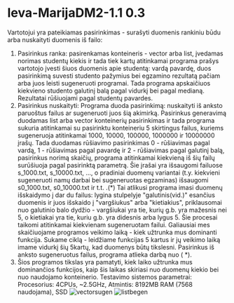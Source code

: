 # Ieva-MarijaDM2-1.1 0.3
Vartotojui yra pateikiamas pasirinkimas - surašyti duomenis rankiniu būdu arba nuskaityti duomenis iš failo:
1) Pasirinkus ranka: pasirenkamas konteineris - vector arba list,  įvedamas norimas studentų kiekis ir tada tiek kartų atitinkamai programa prašys vartotojo įvesti šiuos duomenis apie studentą: vardą pavardę, duos pasirinkimą suvesti studento pažymius bei egzamino rezultatą pačiam arba juos leisti sugeneruoti programai. Tada programa apskaičiuos kiekvieno studento galutinį balą pagal vidurkį bei pagal medianą. Rezultatai rūšiuojami pagal studentų pavardes.
2) Pasirinkus nuskaityti: Programa duoda pasirinkimą: nuskaityti iš anksto paruoštus failus ar sugeneruoti juos šią akimirką. Pasirinkus generavimą duodamas list arba vector konteinerių pasirinkimas ir tada programa sukuria atitinkamai su pasirinktu konteineriu 5 skirtingus failus, kuriems sugeneruoja atitinkamai 1000, 10000, 100000, 1000000 ir 10000000 įrašų. Tada duodamas rūšiavimo pasirinkimas 0 - rūšiavimas pagal vardą, 1 - rūšiavimas pagal pavardę ir 2 - rūšiavimas pagal galutinį balą, pasirinkus norimą skaičių, programa atitinkamai kiekvieną iš šių failų surūšiuoja pagal pasirinktą parametrą. Šie įrašai yra išsaugomi failuose s_1000.txt, s_10000.txt, ..., o pradiniai duomenų variantai (t.y. kiekvieni sugeneruoti namų darbai bei sugeneruotas egzaminas) išsaugomi s0_1000.txt, s0_10000.txt ir t.t. .(*) Tai atlikusi programa imasi duomenų išskaidymo į dar du failus: lygina stulpelyje "galutinis(vid.)" esančius duomenis ir juos išskaido į "vargšiukus" arba "kietiakius", priklausomai nuo galutinio balo dydžio - vargšiukai yra tie, kurių g.b. yra mažesnis nei 5, o kietiakai yra tie, kuriu g.b. yra didesnis arba lygus 5. Šie procesai taikomi atitinkamai kiekvienam sugeneruotam failui. Galiausiai mes skaičiuojame programos veikimo laiką - kiek užtrunka mus dominanti funkcija. Sukame ciklą - leidžiame funkcijas 5 kartus ir jų veikimo laiką imame vidurkį šių 5kartų, kad duomenys būtų tikslesni. Pasirinkus iš anksto sugeneruotus failus, programa atlieka darbą nuo ( *). 
3) Šios programos tikslas yra pamatyti, kiek laiko užtrunka mus dominančios funkcijos, kaip šis laikas skiriasi nuo duomenų kiekio bei nuo naudojamo konteinerio.
Testavimo sistemos parametrai: Procesorius: 4CPUs, ~2.5GHz, Atmintis: 8192MB RAM (7568 naudojama), SSD 
![vectorsugen](https://github.com/ieva-marija/Ieva-MarijaDM2-1.1/assets/144428382/296fe824-a711-4495-ac79-9585af496ac2)
![listbegen](https://github.com/ieva-marija/Ieva-MarijaDM2-1.1/assets/144428382/485d0fb8-a2e6-4741-9d7c-460b60c6f532)
